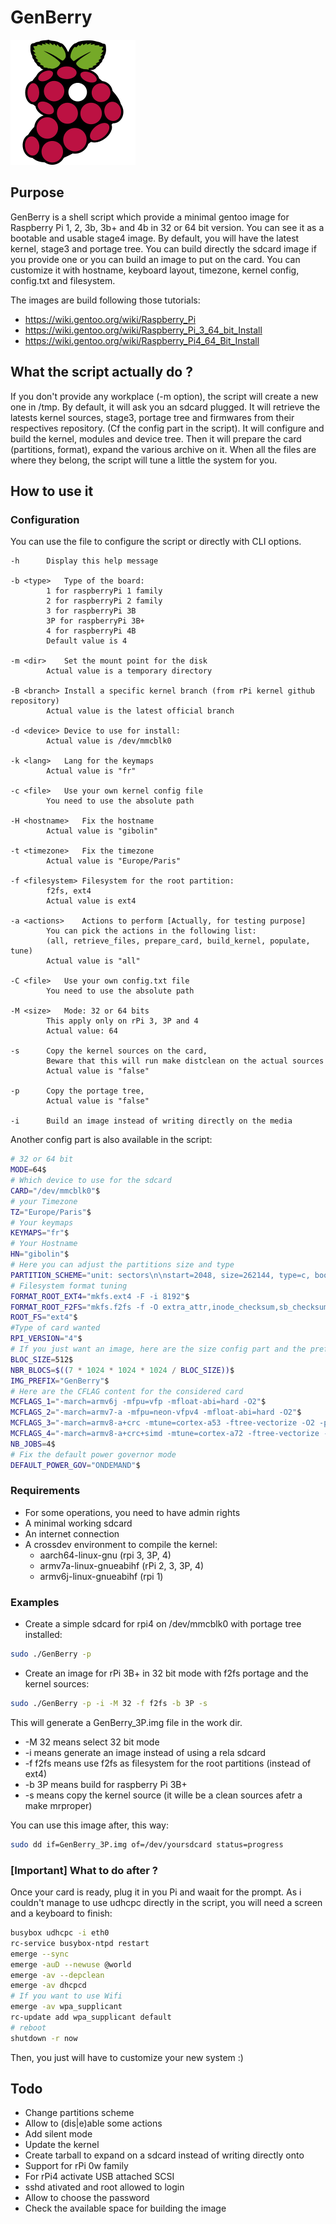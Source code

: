 # GenBerry

![logo GenBerry](./GenBerry.png)

## Purpose

GenBerry is a shell script which provide a minimal gentoo image for
Raspberry Pi 1, 2, 3b, 3b+ and 4b in 32 or 64 bit version. You can see it as a
bootable and usable stage4 image.
By default, you will have the latest kernel, stage3 and portage tree. 
You can build directly the sdcard image if you provide one or you can build an 
image to put on the card.
You can customize it with hostname, keyboard layout, timezone, kernel config, 
config.txt and filesystem.

The images are build following those tutorials:
* https://wiki.gentoo.org/wiki/Raspberry_Pi
* https://wiki.gentoo.org/wiki/Raspberry_Pi_3_64_bit_Install
* https://wiki.gentoo.org/wiki/Raspberry_Pi4_64_Bit_Install

## What the script actually do ?

If you don't provide any workplace (-m option), the script will create a new one in /tmp. 
By default, it will ask you an sdcard plugged. It will retrieve the latests kernel sources,
stage3, portage tree and firmwares from their respectives repository. (Cf the config 
part in the script).
It will configure and build the kernel, modules and device tree. Then it will prepare 
the card (partitions, format), expand the various archive on it.
When all the files are where they belong, the script will tune a little the system for you.

## How to use it

### Configuration

You can use the file to configure the script or directly with CLI options.

```
-h		Display this help message

-b <type>	Type of the board:
		1 for raspberryPi 1 family
		2 for raspberryPi 2 family
		3 for raspberryPi 3B
		3P for raspberryPi 3B+
		4 for raspberryPi 4B
		Default value is 4

-m <dir>	Set the mount point for the disk
		Actual value is a temporary directory

-B <branch>	Install a specific kernel branch (from rPi kernel github repository)
		Actual value is the latest official branch

-d <device>	Device to use for install:
		Actual value is /dev/mmcblk0

-k <lang>	Lang for the keymaps
		Actual value is "fr"

-c <file>	Use your own kernel config file
		You need to use the absolute path

-H <hostname>	Fix the hostname
		Actual value is "gibolin"

-t <timezone>	Fix the timezone
		Actual value is "Europe/Paris"

-f <filesystem>	Filesystem for the root partition:
		f2fs, ext4
		Actual value is ext4

-a <actions>	Actions to perform [Actually, for testing purpose]
		You can pick the actions in the following list:
		(all, retrieve_files, prepare_card, build_kernel, populate, tune)
		Actual value is "all"

-C <file>	Use your own config.txt file
		You need to use the absolute path

-M <size>	Mode: 32 or 64 bits
		This apply only on rPi 3, 3P and 4
		Actual value: 64

-s		Copy the kernel sources on the card,
		Beware that this will run make distclean on the actual sources
		Actual value is "false"

-p		Copy the portage tree,
		Actual value is "false"

-i		Build an image instead of writing directly on the media

```
Another config part is also available in the script:
```bash
# 32 or 64 bit
MODE=64$
# Which device to use for the sdcard
CARD="/dev/mmcblk0"$
# your Timezone
TZ="Europe/Paris"$
# Your keymaps
KEYMAPS="fr"$
# Your Hostname
HN="gibolin"$
# Here you can adjust the partitions size and type
PARTITION_SCHEME="unit: sectors\n\nstart=2048, size=262144, type=c, bootable\nstart=264192, size=4194304, type=82\nstart=4458496, type=83"$
# Filesystem format tuning
FORMAT_ROOT_EXT4="mkfs.ext4 -F -i 8192"$
FORMAT_ROOT_F2FS="mkfs.f2fs -f -O extra_attr,inode_checksum,sb_checksum"$
ROOT_FS="ext4"$
#Type of card wanted
RPI_VERSION="4"$
# If you just want an image, here are the size config part and the prefix of the image name
BLOC_SIZE=512$
NBR_BLOCS=$((7 * 1024 * 1024 * 1024 / BLOC_SIZE))$
IMG_PREFIX="GenBerry"$
# Here are the CFLAG content for the considered card
MCFLAGS_1="-march=armv6j -mfpu=vfp -mfloat-abi=hard -O2"$
MCFLAGS_2="-march=armv7-a -mfpu=neon-vfpv4 -mfloat-abi=hard -O2"$
MCFLAGS_3="-march=armv8-a+crc -mtune=cortex-a53 -ftree-vectorize -O2 -pipe -fomit-frame-pointer"$
MCFLAGS_4="-march=armv8-a+crc+simd -mtune=cortex-a72 -ftree-vectorize -O2 -pipe -fomit-frame-pointer"$
NB_JOBS=4$
# Fix the default power governor mode
DEFAULT_POWER_GOV="ONDEMAND"$
```

### Requirements

* For some operations, you need to have admin rights
* A minimal working sdcard
* An internet connection
* A crossdev environment to compile the kernel:
    * aarch64-linux-gnu (rpi 3, 3P, 4)
    * armv7a-linux-gnueabihf (rPi 2, 3, 3P, 4)
    * armv6j-linux-gnueabihf (rpi 1)

### Examples

* Create a simple sdcard for rpi4 on /dev/mmcblk0 with portage tree installed:
```bash
sudo ./GenBerry -p
```
* Create an image for rPi 3B+ in 32 bit mode with f2fs portage and the kernel sources:
```bash
sudo ./GenBerry -p -i -M 32 -f f2fs -b 3P -s
```
This will generate a GenBerry_3P.img file in the work dir. 
* -M 32 means select 32 bit mode
* -i means generate an image instead of using a rela sdcard
* -f f2fs means use f2fs as filesystem for the root partitions (instead of ext4)
* -b 3P means build for raspberry Pi 3B+
* -s means copy the kernel source (it wille be a clean sources afetr a make mrproper)

You can use this image after, this way:
```bash
sudo dd if=GenBerry_3P.img of=/dev/yoursdcard status=progress
```

### [Important] What to do after ?

Once your card is ready, plug it in you Pi and waait for the prompt.
As i couldn't manage to use udhcpc directly in the script, you will need a screen and 
a keyboard to finish:

```bash
busybox udhcpc -i eth0
rc-service busybox-ntpd restart
emerge --sync
emerge -auD --newuse @world
emerge -av --depclean
emerge -av dhcpcd
# If you want to use Wifi
emerge -av wpa_supplicant
rc-update add wpa_supplicant default
# reboot
shutdown -r now
```
Then, you just will have to customize your new system :)

## Todo

* Change partitions scheme
* Allow to (dis|e)able some actions
* Add silent mode
* Update the kernel
* Create tarball to expand on a sdcard instead of writing directly onto
* Support for rPi 0w family
* For rPi4 activate USB attached SCSI
* sshd ativated and root allowed to login
* Allow to choose the password
* Check the available space for building the image
